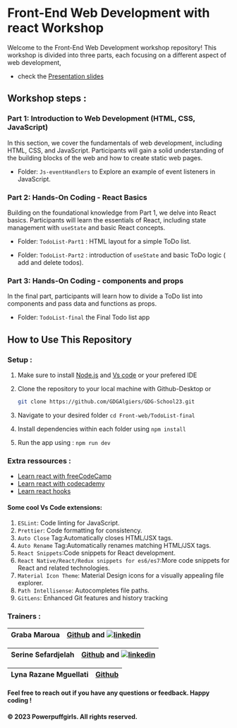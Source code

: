 # Front-End Web Development with react Workshop 

Welcome to the Front-End Web Development workshop repository! This workshop is divided into three parts, each focusing on a different aspect of web development, 
- check the [Presentation slides](https://www.canva.com/design/DAF2F_JigJk/DPh2dhmGz78nue9hMLTUXg/view?utm_content=DAF2F_JigJk&utm_campaign=designshare&utm_medium=link&utm_source=editor)

## Workshop steps :
### Part 1: Introduction to Web Development (HTML, CSS, JavaScript)

In this section, we cover the fundamentals of web development, including HTML, CSS, and JavaScript. Participants will gain a solid understanding of the building blocks of the web and how to create static web pages. 


- Folder: `Js-eventHandlers` to Explore an example of event listeners in JavaScript.

### Part 2: Hands-On Coding - React Basics 

Building on the foundational knowledge from Part 1, we delve into React basics. Participants will learn the essentials of React, including state management with `useState` and basic React concepts.

- Folder: `TodoList-Part1` : HTML layout for a simple ToDo list.

- Folder: `TodoList-Part2` : introduction of `useState` and basic ToDo logic ( add and delete todos).

### Part 3: Hands-On Coding - components and props

In the final part, participants will learn how to divide a ToDo list into components and pass data and functions as props.

- Folder: `TodoList-final` the Final Todo list app 

## How to Use This Repository
### Setup :
1. Make sure to install [Node.js](https://www.youtube.com/watch?v=__7eOCxJyow) and [Vs code]( https://code.visualstudio.com/download) or your prefered IDE

2. Clone the repository to your local machine with Github-Desktop or 
   ```bash
   git clone https://github.com/GDGAlgiers/GDG-School23.git

3. Navigate to your desired folder ```cd Front-web/TodoList-final  ```
4.  Install dependencies within each folder using ```npm install```
5. Run the app using : ```npm run dev```

### Extra ressources :
- [Learn react with freeCodeCamp](https://www.youtube.com/watch?v=bMknfKXIFA8&ab_channel=freeCodeCamp.org)
- [Learn react with codecademy](https://www.codecademy.com/learn/react-101)
- [Learn react hooks](https://www.youtube.com/watch?v=O6P86uwfdR0&list=PLZlA0Gpn_vH8EtggFGERCwMY5u5hOjf-h&ab_channel=WebDevSimplified)
#### Some cool Vs Code extensions:
1. ```ESLint```: Code linting for JavaScript.
2. ```Prettier```: Code formatting for consistency.
3. ```Auto Close``` Tag:Automatically closes HTML/JSX tags.
4. ```Auto Rename``` Tag:Automatically renames matching HTML/JSX tags.
5. ```React Snippets```:Code snippets for React development.
6. ```React Native/React/Redux snippets for es6/es7```:More code snippets for React and related technologies.
7. ```Material Icon Theme```: Material Design icons for a visually appealing file explorer.
8. ```Path Intellisense```: Autocompletes file paths.
10. ```GitLens```: Enhanced Git features and history tracking
### Trainers :
 |  Graba Maroua      |                                                                                             [Github](https://github.com/graba0maroua)  and  [![linkedin](https://img.shields.io/badge/linkedin-0A66C2?style=for-the-badge&logo=linkedin&logoColor=white)](https://www.linkedin.com/in/maroua-graba-9961b1248//)    |
| ----------------- | ------------------------------------------------------------------ |

| Serine Sefardjelah|                                                                                             [Github](https://github.com/serinesefardjelah)  and  [![linkedin](https://img.shields.io/badge/linkedin-0A66C2?style=for-the-badge&logo=linkedin&logoColor=white)](https://www.linkedin.com/in/serinesefardjelah?utm_source=share&utm_campaign=share_via&utm_content=profile&utm_medium=android_app)    |
| ----------------- | ------------------------------------------------------------------ |
 
 | Lyna Razane Mguellati     |                                                                                             [Github](https://github.com/graba0maroua)   |
| ----------------- | ------------------------------------------------------------------ |

#### Feel free to reach out if you have any questions or feedback. Happy coding !
#### © 2023 Powerpuffgirls. All rights reserved.
